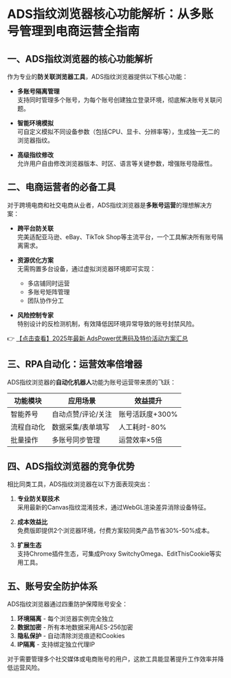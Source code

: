 # ADS指纹浏览器核心功能解析：从多账号管理到电商运营全指南

## 一、ADS指纹浏览器的核心功能解析

作为专业的**防关联浏览器工具**，ADS指纹浏览器提供以下核心功能：

- **多账号隔离管理**  
  支持同时管理多个账号，为每个账号创建独立登录环境，彻底解决账号关联问题。

- **智能环境模拟**  
  可自定义模拟不同设备参数（包括CPU、显卡、分辨率等），生成独一无二的浏览器指纹。

- **高级指纹修改**  
  允许用户自由修改浏览器版本、时区、语言等关键参数，增强账号隐蔽性。

## 二、电商运营者的必备工具

对于跨境电商和社交电商从业者，ADS指纹浏览器是**多账号运营**的理想解决方案：

- **跨平台防关联**  
  完美适配亚马逊、eBay、TikTok Shop等主流平台，一个工具解决所有账号隔离需求。

- **资源优化方案**  
  无需购置多台设备，通过虚拟浏览器环境即可实现：
  - 多店铺同时运营
  - 多账号矩阵管理
  - 团队协作分工

- **风险控制专家**  
  特别设计的反检测机制，有效降低因环境异常导致的账号封禁风险。

👉 [【点击查看】2025年最新 AdsPower优惠码及特价活动方案汇总](https://bit.ly/adspower_free)

## 三、RPA自动化：运营效率倍增器

ADS指纹浏览器的**自动化机器人**功能为账号运营带来质的飞跃：

| 功能模块 | 应用场景 | 效益提升 |
|---------|---------|---------|
| 智能养号 | 自动点赞/评论/关注 | 账号活跃度+300% |
| 流程自动化 | 数据采集/表单填写 | 人工耗时-80% |
| 批量操作 | 多账号同步管理 | 运营效率×5倍 |

## 四、ADS指纹浏览器的竞争优势

相比同类工具，ADS指纹浏览器在以下方面表现突出：

1. **专业防关联技术**  
   采用最新的Canvas指纹混淆技术，通过WebGL渲染差异消除设备特征。

2. **成本效益比**  
   免费版即提供2个浏览器环境，付费方案较同类产品节省30%-50%成本。

3. **扩展生态**  
   支持Chrome插件生态，可集成Proxy SwitchyOmega、EditThisCookie等实用工具。

## 五、账号安全防护体系

ADS指纹浏览器通过四重防护保障账号安全：

1. **环境隔离** - 每个浏览器实例完全独立
2. **数据加密** - 所有本地数据采用AES-256加密
3. **隐私保护** - 自动清除浏览痕迹和Cookies
4. **IP隔离** - 支持绑定独立代理IP

对于需要管理多个社交媒体或电商账号的用户，这款工具能显著提升工作效率并降低运营风险。
